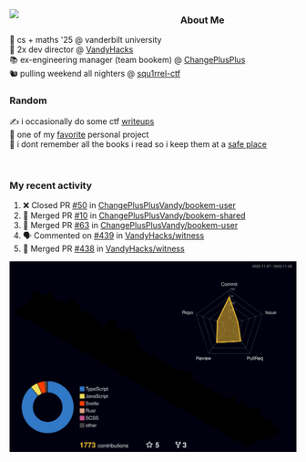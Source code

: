 <!-- 
Hey what are you doing here? 
I admire your curiosity tho
Shoot me an email (zinean00 at gmail dot com)
Let's connect! 
-->

<p float="left">
  <img src='https://imgur.com/nGM66Ev.png' width='300' align="left">
  <p>
    
  <h3>About Me</h3>
  🏫 cs + maths '25 @ vanderbilt university <br>
  🌊 2x dev director @ <a href="https://github.com/vandyhacks">VandyHacks</a> <br>
  📚 ex-engineering manager (team bookem) @ <a href="https://github.com/changeplusplusvandy">ChangePlusPlus<a> <br>
  🐿 pulling weekend all nighters @ <a href="https://github.com/squ1rrel-ctf">squ1rrel-ctf</a> <br>
  
  <h3>Random</h3>
  ✍️ i occasionally do some ctf <a href="https://squ1rrel.dev/author/zineanteoh">writeups</a> <br>
  📱 one of my <a href="https://github.com/zineanteoh/vinkybox-app">favorite</a> personal project<br>
  📖 i dont remember all the books i read so i keep them at a <a href="https://www.goodreads.com/user/show/80901669-zi">safe place</a>
  </p>
  
</p>

<br>
<!-- <i>generated by <a href="https://labs.openai.com/s/0hW1r6PFYo3Zh0a7UoxK2AMp" target="_blank">dall-e 2</a></i> -->

<h3>My recent activity</h3>

<!--START_SECTION:activity-->
1. ❌ Closed PR [#50](https://github.com/ChangePlusPlusVandy/bookem-user/pull/50) in [ChangePlusPlusVandy/bookem-user](https://github.com/ChangePlusPlusVandy/bookem-user)
2. 🎉 Merged PR [#10](https://github.com/ChangePlusPlusVandy/bookem-shared/pull/10) in [ChangePlusPlusVandy/bookem-shared](https://github.com/ChangePlusPlusVandy/bookem-shared)
3. 🎉 Merged PR [#63](https://github.com/ChangePlusPlusVandy/bookem-user/pull/63) in [ChangePlusPlusVandy/bookem-user](https://github.com/ChangePlusPlusVandy/bookem-user)
4. 🗣 Commented on [#439](https://github.com/VandyHacks/witness/issues/439#issuecomment-1783904559) in [VandyHacks/witness](https://github.com/VandyHacks/witness)
5. 🎉 Merged PR [#438](https://github.com/VandyHacks/witness/pull/438) in [VandyHacks/witness](https://github.com/VandyHacks/witness)
<!--END_SECTION:activity-->

![](./profile-3d-contrib/profile-night-rainbow.svg)
